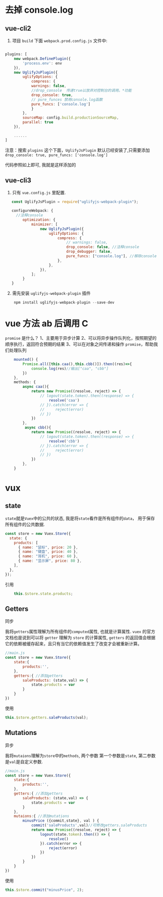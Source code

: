 # 去掉 console.log

<!-- 运行 -->

## vue-cli2

1.  项目 `build` 下面 `webpack.prod.config.js` 文件中:

```javascript

plugins: [
    new webpack.DefinePlugin({
      	'process.env': env
    }),
    new UglifyJsPlugin({
		uglifyOptions: {
			compress: {
			warnings: false,
			//drop_console  传递true以放弃对控制台的调用。*功能
			drop_console: true,
			// pure_funces 禁用console.log函数
			pure_funcs: ['console.log']
			}
		},
		sourceMap: config.build.productionSourceMap,
		parallel: true
    }),

    ......
]
```

注意：搜索 `plugins` 这个下面，`UglifyJsPlugin` 默认已经安装了,只需要添加 `drop_console: true, pure_funcs: ['console.log']`

代码参照如上即可, 我就是这样添加的

## vue-cli3

1. 只有 `vue.config.js` 里配置.

```javascript
   const UglifyJsPlugin = require("uglifyjs-webpack-plugin");

   configureWebpack: {
     //注释console
		optimization: {
			minimizer: [
				new UglifyJsPlugin({
					uglifyOptions: {
						compress: {
							// warnings: false,
							drop_console: false, //注释console
							drop_debugger: false,
							pure_funcs: ["console.log"], //移除console
						},
					},
				}),
			];
		}
   }
```

2. 需先安装 `uglifyjs-webpack-plugin` 插件

```javascript
   	npm install uglifyjs-webpack-plugin --save-dev
```

# vue 方法 ab 后调用 C

`promise` 是什么？
1、主要用于异步计算
2、可以将异步操作队列化，按照期望的顺序执行，返回符合预期的结果
3、可以在对象之间传递和操作 `promise`，帮助我们处理队列

```javascript
	mounted() {
        Promise.all([this.caa(),this.cbb()]).then((res)=>{
            console.log(res)//输出["caa", "cbb"]
        })
    },
    methods: {
        async caa(){
            return new Promise((resolve, reject) => {
                // logout(state.token).then((response) => {
                    resolve('caa')
                // }).catch(error => {
                //     reject(error)
                // })
            })
        },
         async cbb(){
            return new Promise((resolve, reject) => {
                // logout(state.token).then((response) => {
                    resolve('cbb')
                // }).catch(error => {
                //     reject(error)
                // })
            })
        },
    }
```

# vux

## state

`state`就是`Vuex`中的公共的状态, 我是将`state`看作是所有组件的`data`， 用于保存所有组件的公共数据.

```javascript
const store = new Vuex.Store({
  state: {
    products: [
      { name: "鼠标", price: 20 },
      { name: "键盘", price: 40 },
      { name: "耳机", price: 60 },
      { name: "显示屏", price: 80 },
    ],
  },
});
```

引用

```javascript
	this.$store.state.products;
```

## **Getters**

同步

我将`getters`属性理解为所有组件的`computed`属性, 也就是计算属性. `vuex` 的官方文档也是说到可以将 `getter` 理解为 `store` 的计算属性, `getters` 的返回值会根据它的依赖被缓存起来，且只有当它的依赖值发生了改变才会被重新计算。

```javascript
//main.js
const store = new Vuex.Store({
	state:{
		products:'',
	},
	getters:{ //添加getters
		saleProducts: (state,val) => {
			state.products = var
		}
	}
})
```

使用

```javascript
this.$store.getters.saleProducts(val);
```

## **Mutations**

异步

我将`mutaions`理解为`store`中的`methods`, 两个参数 第一个参数是`state`, 第二参数是`val`是自定义参数.

```javascript
//main.js
const store = new Vuex.Store({
	state:{
		products:'',
	},
	getters:{ //添加getters
		saleProducts: (state,val) => {
			state.products = var
		}
	},
    mutaions:{ //添加mutations
        minusPrice ({commit,state}, val ) {
			commit('saleProducts',val)//可修改getters.saleProducts
			return new Promise((resolve, reject) => {
				logout(state.token).then(() => {
					resolve()
				}).catch(error => {
					reject(error)
				})
			})
        }
  	}
})
```

使用

```javascript
this.$store.commit("minusPrice", 2);
```
